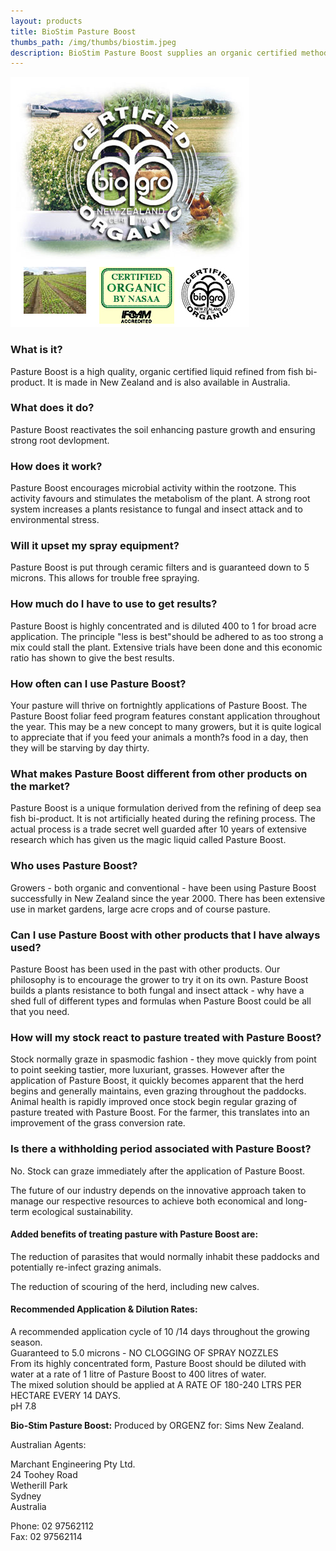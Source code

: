 ```yaml
---
layout: products
title: BioStim Pasture Boost
thumbs_path: /img/thumbs/biostim.jpeg
description: BioStim Pasture Boost supplies an organic certified method of maintaining luxuriant growth in your pasture
---
```


![The Biostim Logo](/img/large/Biostim.jpg)

### What is it?

Pasture Boost is a high quality, organic certified liquid refined from fish bi-product. It is made in New Zealand and is also available in Australia.

### What does it do?

Pasture Boost reactivates the soil enhancing pasture growth and ensuring strong root devlopment.

### How does it work?

Pasture Boost encourages microbial activity within the rootzone. This activity favours and stimulates the metabolism of the plant. A strong root system increases a plants resistance to fungal and insect attack and to environmental stress.

### Will it upset my spray equipment?

Pasture Boost is put through ceramic filters and is guaranteed down to 5 microns. This allows for trouble free spraying.

### How much do I have to use to get results?

Pasture Boost is highly concentrated and is diluted 400 to 1 for broad acre application. The principle &quot;less is best&quot;should be adhered to as too strong a mix could stall the plant. Extensive trials have been done and this economic ratio has shown to give the best results.

### How often can I use Pasture Boost?

Your pasture will thrive on fortnightly applications of Pasture Boost. The Pasture Boost foliar feed program features constant application throughout the year. This may be a new concept to many growers, but it is quite logical to appreciate that if you feed your animals a month?s food in a day, then they will be starving by day thirty.

### What makes Pasture Boost different from other products on the market?

Pasture Boost is a unique formulation derived from the refining of deep sea fish bi-product. It is not artificially heated during the refining process. The actual process is a trade secret well guarded after 10 years of extensive research which has given us the magic liquid called Pasture Boost.

### Who uses Pasture Boost?

Growers - both organic and conventional - have been using Pasture Boost successfully in New Zealand since the year 2000. There has been extensive use in market gardens, large acre crops and of course pasture.

### Can I use Pasture Boost with other products that I have always used?

Pasture Boost has been used in the past with other products. Our philosophy is to encourage the grower to try it on its own. Pasture Boost builds a plants resistance to both fungal and insect attack - why have a shed full of different types and formulas when Pasture Boost could be all that you need.

### How will my stock react to pasture treated with Pasture Boost?

Stock normally graze in spasmodic fashion - they move quickly from point to point seeking tastier, more luxuriant, grasses. However after the application of Pasture Boost, it quickly becomes apparent that the herd begins and generally maintains, even grazing throughout the paddocks. Animal health is rapidly improved once stock begin regular grazing of pasture treated with Pasture Boost. For the farmer, this translates into an improvement of the grass conversion rate.

### Is there a withholding period associated with Pasture Boost?

No. Stock can graze immediately after the application of Pasture Boost.

The future of our industry depends on the innovative approach taken to manage our respective resources to achieve both economical and long-term ecological sustainability.

#### Added benefits of treating pasture with Pasture Boost are:

The reduction of parasites that would normally inhabit these paddocks and potentially re-infect grazing animals.

The reduction of scouring of the herd, including new calves.

#### Recommended Application &amp; Dilution Rates:

A recommended application cycle of 10 /14 days throughout the growing season.  
Guaranteed to 5.0 microns - NO CLOGGING OF SPRAY NOZZLES  
From its highly concentrated form, Pasture Boost should be diluted with water at a rate of 1 litre of Pasture Boost to 400 litres of water.  
The mixed solution should be applied at A RATE OF 180-240 LTRS PER HECTARE EVERY 14 DAYS.  
pH 7.8

**Bio-Stim Pasture Boost:** Produced by ORGENZ for: Sims New Zealand.

Australian Agents:

Marchant Engineering Pty Ltd.  
24 Toohey Road  
Wetherill Park  
Sydney  
Australia

Phone: 02 97562112  
Fax: 02 97562114